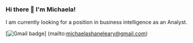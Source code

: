 ### Hi there 👋 I'm Michaela!
I am currently looking for a position in business intelligence as an Analyst.

[![Gmail badge](https://img.shields.io/badge/-michaelashaneleary@gmail.com-D14836?style=for-the-badge&logo=gmail&logoColor=white)]
(mailto:michaelashaneleary@gmail.com)
